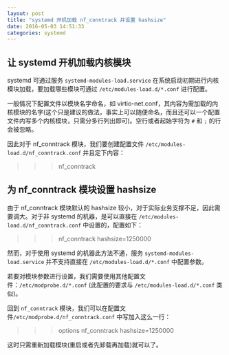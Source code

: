 ```yaml
---
layout: post
title: "systemd 开机加载 nf_conntrack 并设置 hashsize"
date: 2016-05-03 14:51:33
categories: systemd
---
```


## 让 systemd 开机加载内核模块

systemd 可通过服务 `systemd-modules-load.service` 在系统启动初期进行内核模块加载，要加载哪些模块可通过 `/etc/modules-load.d/*.conf` 进行配置。

一般情况下配置文件以模块名字命名，如 virtio-net.conf，其内容为需加载的内核模块的名字(这个只是建议的做法，事实上可以随便命名，而且还可以一个配置文件内写多个内核模块，只需分多行列出即可)。空行或者起始字符为 `#` 和 `;` 的行会被忽略。

因此对于 nf_conntrack 模块，我们要创建配置文件 `/etc/modules-load.d/nf_conntrack.conf` 并且定下内容：

>>> nf_conntrack

## 为 nf_conntrack 模块设置 hashsize

由于 nf_conntrack 模块默认的 hashsize 较小，对于实际业务支撑不足，因此需要调大。对于非 systemd 的机器，是可以直接在 `/etc/modules-load.d/nf_conntrack.conf` 中设置的，配置如下：

>>> nf_conntrack hashsize=1250000

然而，对于使用 systemd 的机器此方法不通，服务 `systemd-modules-load.service` 并不支持直接在 `/etc/modules-load.d/*.conf` 中配置参数。

若要对模块参数进行设置，我们需要使用其他配置文件：`/etc/modprobe.d/*.conf` (此配置的要求与 `/etc/modules-load.d/*.conf` 类似)。

回到 `nf_conntrack` 模块，我们可以在配置文件`/etc/modprobe.d/nf_conntrack.conf` 中写加入这么一行：

>>> options nf_conntrack hashsize=1250000

这时只需重新加载模块(重启或者先卸载再加载)就可以了。
